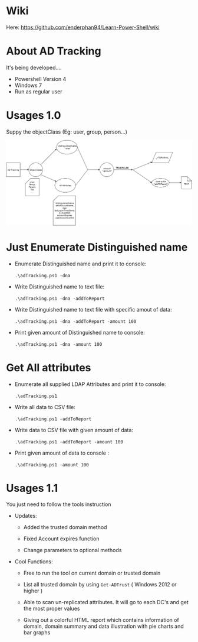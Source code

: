 # Wiki

Here: https://github.com/enderphan94/Learn-Power-Shell/wiki


# About AD Tracking

It's being developed....

- Powershell Version 4
- Windows 7
- Run as regular user

# Usages 1.0

Suppy the objectClass (Eg: user, group, person...)



![Alt text](/image/ADTracking.png?raw=true "map")

# Just Enumerate Distinguished name

- Enumerate Distinguished name and print it to console:

    `.\adTracking.ps1 -dna`           
    
- Write Distinguished name to text file:

    `.\adTracking.ps1 -dna -addToReport` 
   
- Write Distinguished name to text file with specific amout of data:

     `.\adTracking.ps1 -dna -addToReport -amount 100`   
     
- Print given amount of Distinguished name to console:

    `.\adTracking.ps1 -dna -amount 100 `     

# Get All attributes

- Enumerate  all supplied LDAP Attributes and print it to console:

    `.\adTracking.ps1`
    
- Write all data to CSV file:

    `.\adTracking.ps1 -addToReport` 
    
- Write data to CSV file with given amount of data:

    `.\adTracking.ps1 -addToReport -amount 100`
    
- Print given amount of data to console :

    `.\adTracking.ps1 -amount 100 `    


# Usages 1.1

You just need to follow the tools instruction

- Updates:

    + Added the trusted domain method
    
    + Fixed Account expires function
    
    + Change parameters to optional methods
    
- Cool Functions:

    + Free to run the tool on current domain or trusted domain
    
    + List all trusted domain by using `Get-ADTrust` ( Windows 2012 or higher )
    
    + Able to scan un-replicated attributes. It will go to each DC's and get the most proper values
    
    + Giving out a colorful HTML report which contains information of domain, domain summary and data illustration with pie charts and bar graphs
    

